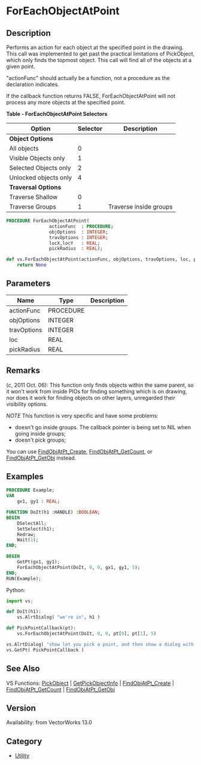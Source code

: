# ForEachObjectAtPoint

## Description
Performs an action for each object at the specified point in the drawing. This call was implemented to get past the practical limitations of PickObject, which only finds the topmost object. This call will find all of the objects at a given point.

&quot;actionFunc&quot; should actually be a function, not a procedure as the declaration indicates.

If the callback function returns FALSE, ForEachObjectAtPoint will not process any more objects at the specified point.

**Table - ForEachObjectAtPoint Selectors**

| Option                | Selector | Description               |
|-----------------------|----------|---------------------------|
| **Object Options**    |          |                           |
| All objects           | 0        |                           |
| Visible Objects only  | 1        |                           |
| Selected Objects only | 2        |                           |
| Unlocked objects only | 4        |                           |
| **Traversal Options** |          |                           |
| Traverse Shallow      | 0        |                           |
| Traverse Groups       | 1        | Traverse inside groups    |

```pascal
PROCEDURE ForEachObjectAtPoint(
				actionFunc  : PROCEDURE;
				objOptions  : INTEGER;
				travOptions : INTEGER;
				locX,locY   : REAL;
				pickRadius  : REAL);
```

```python
def vs.ForEachObjectAtPoint(actionFunc, objOptions, travOptions, loc, pickRadius):
    return None
```

## Parameters
|Name|Type|Description|
|---|---|---|
|actionFunc|PROCEDURE|   |
|objOptions|INTEGER|   |
|travOptions|INTEGER|   |
|loc|REAL|   |
|pickRadius|REAL|   |

## Remarks
(*_c_*, 2011 Oct. 06): This function only finds objects within the same parent, so it won't work from inside PIOs for finding something which is on drawing, nor does it work for finding objects on other layers, unregarded their visibility options. 

_NOTE_ This function is very specific and have some problems:
* doesn't go inside groups. The callback pointer is being set to NIL when going inside groups;
* doesn't pick groups;

You can use [FindObjAtPt_Create](FindObjAtPt_Create.md), [FindObjAtPt_GetCount](FindObjAtPt_GetCount.md), or [FindObjAtPt_GetObj](FindObjAtPt_GetObj.md) instead.

## Examples
```pascal
PROCEDURE Example;
VAR
	gx1, gy1 : REAL;

FUNCTION DoIt(h1 :HANDLE) :BOOLEAN;
BEGIN
	DSelectAll;
	SetSelect(h1);
	Redraw;
	Wait(1);
END;

BEGIN
	GetPt(gx1, gy1);
	ForEachObjectAtPoint(DoIt, 0, 0, gx1, gy1, 5);
END;
RUN(Example);
```
Python:
```python
import vs;

def DoIt(h1):
	vs.AlrtDialog( "we're in", h1 )

def PickPointCallback(pt):
	vs.ForEachObjectAtPoint(DoIt, 0, 0, pt[0], pt[1], 5)

vs.AlrtDialog( "show let you pick a point, and then show a dialog with the object's handle" )
vs.GetPt( PickPointCallback )
```

## See Also
VS Functions:
[PickObject](PickObject.md) 
| [GetPickObjectInfo](GetPickObjectInfo.md) 
| [FindObjAtPt_Create](FindObjAtPt_Create.md) 
| [FindObjAtPt_GetCount](FindObjAtPt_GetCount.md) 
| [FindObjAtPt_GetObj](FindObjAtPt_GetObj.md)

## Version
Availability: from VectorWorks 13.0

## Category
* [Utility](../Categories/Utility.md)
